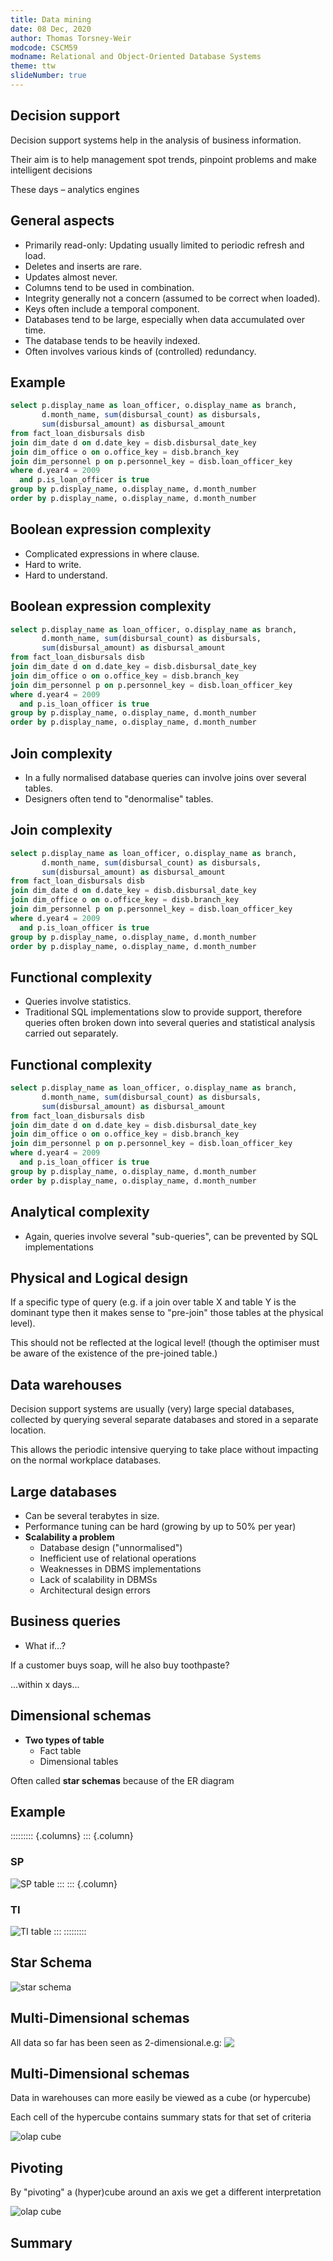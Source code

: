 ```yaml
---
title: Data mining
date: 08 Dec, 2020
author: Thomas Torsney-Weir
modcode: CSCM59
modname: Relational and Object-Oriented Database Systems
theme: ttw
slideNumber: true
---
```


## Decision support

Decision support systems help in the analysis of business information.

Their aim is to help management spot trends, pinpoint problems and make intelligent decisions

These days – analytics engines

## General aspects

* Primarily read-only: Updating usually limited to periodic refresh and load.
* Deletes and inserts are rare.
* Updates almost never.
* Columns tend to be used in combination.
* Integrity generally not a concern (assumed to be correct when loaded).
* Keys often include a temporal component.
* Databases tend to be large, especially when data accumulated over time.
* The database tends to be heavily indexed.
* Often involves various kinds of (controlled) redundancy.

## Example

```sql
select p.display_name as loan_officer, o.display_name as branch, 
       d.month_name, sum(disbursal_count) as disbursals,
       sum(disbursal_amount) as disbursal_amount
from fact_loan_disbursals disb
join dim_date d on d.date_key = disb.disbursal_date_key
join dim_office o on o.office_key = disb.branch_key
join dim_personnel p on p.personnel_key = disb.loan_officer_key
where d.year4 = 2009
  and p.is_loan_officer is true
group by p.display_name, o.display_name, d.month_number
order by p.display_name, o.display_name, d.month_number
```

## Boolean expression complexity

* Complicated expressions in where clause.
* Hard to write.
* Hard to understand.

## Boolean expression complexity

``` {.sql data-line-numbers="|8-9"}
select p.display_name as loan_officer, o.display_name as branch, 
       d.month_name, sum(disbursal_count) as disbursals,
       sum(disbursal_amount) as disbursal_amount
from fact_loan_disbursals disb
join dim_date d on d.date_key = disb.disbursal_date_key
join dim_office o on o.office_key = disb.branch_key
join dim_personnel p on p.personnel_key = disb.loan_officer_key
where d.year4 = 2009
  and p.is_loan_officer is true
group by p.display_name, o.display_name, d.month_number
order by p.display_name, o.display_name, d.month_number
```

## Join complexity

* In a fully normalised database queries can involve joins over several tables.
* Designers often tend to "denormalise" tables.

## Join complexity

``` {.sql data-line-numbers="|4-7"}
select p.display_name as loan_officer, o.display_name as branch, 
       d.month_name, sum(disbursal_count) as disbursals,
       sum(disbursal_amount) as disbursal_amount
from fact_loan_disbursals disb
join dim_date d on d.date_key = disb.disbursal_date_key
join dim_office o on o.office_key = disb.branch_key
join dim_personnel p on p.personnel_key = disb.loan_officer_key
where d.year4 = 2009
  and p.is_loan_officer is true
group by p.display_name, o.display_name, d.month_number
order by p.display_name, o.display_name, d.month_number
```

## Functional complexity

* Queries involve statistics.
* Traditional SQL implementations slow to provide support, therefore queries often broken down into several queries and statistical analysis carried out separately.

## Functional complexity

``` {.sql data-line-numbers="|2-3,10"}
select p.display_name as loan_officer, o.display_name as branch, 
       d.month_name, sum(disbursal_count) as disbursals,
       sum(disbursal_amount) as disbursal_amount
from fact_loan_disbursals disb
join dim_date d on d.date_key = disb.disbursal_date_key
join dim_office o on o.office_key = disb.branch_key
join dim_personnel p on p.personnel_key = disb.loan_officer_key
where d.year4 = 2009
  and p.is_loan_officer is true
group by p.display_name, o.display_name, d.month_number
order by p.display_name, o.display_name, d.month_number
```

## Analytical complexity

* Again, queries involve several "sub-queries", can be prevented by SQL implementations

## Physical and Logical design

If a specific type of query (e.g. if a join over table X and table Y is the
dominant type then it makes sense to "pre-join" those tables at the physical
level).

This should not be reflected at the logical level! (though the optimiser must
be aware of the existence of the pre-joined table.)

## Data warehouses

Decision  support systems  are usually (very) large special databases,
collected by querying several separate databases and stored in a separate
location.

This allows the periodic intensive querying to take place without impacting on
the normal workplace databases.

## Large databases

* Can be several terabytes in size.
* Performance tuning can be hard (growing by up to 50% per year)
* **Scalability a problem**
    * Database design ("unnormalised")
    * Inefficient use of relational operations
    * Weaknesses in DBMS implementations
    * Lack of scalability in DBMSs
    * Architectural design errors

## Business queries

* What if...?

If a customer buys soap, will he also buy toothpaste?

...within x days...

## Dimensional schemas

* **Two types of table**
    * Fact table
    * Dimensional tables

Often called **star schemas** because of the ER diagram

## Example

::::::::: {.columns}
::: {.column}
### SP
![SP table](images/sp_tbl.svg)
:::
::: {.column}
### TI
![TI table](images/ti_tbl.svg)
:::
::::::::: 

## Star Schema

![star schema](images/star_schema.svg)

## Multi-Dimensional schemas

All data so far has been seen as 2-dimensional.e.g:
![&nbsp;](images/2d_tbls.svg)

## Multi-Dimensional schemas

Data in warehouses can more easily be viewed as a cube (or hypercube)

Each cell of the hypercube contains summary stats for that set of criteria

![olap cube](images/olap_cube.svg)



## Pivoting

By "pivoting" a (hyper)cube around an axis we get a different interpretation

![olap cube](images/olap_cube.svg)

## Summary


